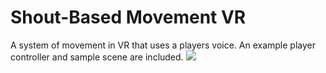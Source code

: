 # Shout-Based Movement VR
 A system of movement in VR that uses a players voice.  An example player controller and sample scene are included.
 ![](https://github.com/samcaloiero/Shout-Based-Movement-VR/blob/main/Shout%20Gif.gif)
 
